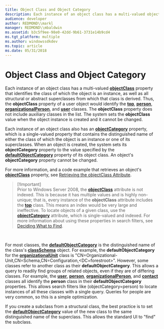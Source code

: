 ```yaml
---
title: Object Class and Object Category
description: Each instance of an object class has a multi-valued objectClass property that identifies the class of which the object is an instance, as well as all structural or abstract superclasses from which that class is derived.
audience: developer
author: REDMOND\\markl
manager: REDMOND\\mbaldwin
ms.assetid: b3c5f9ee-98e0-42dd-9b61-3731e14b9cd4
ms.tgt_platform: multiple
ms.author: windowssdkdev
ms.topic: article
ms.date: 05/31/2018
---
```


# Object Class and Object Category

Each instance of an object class has a multi-valued [**objectClass**](https://msdn.microsoft.com/library/ms679012) property that identifies the class of which the object is an instance, as well as all structural or abstract superclasses from which that class is derived. Thus, the **objectClass** property of a user object would identify the [**top**](https://msdn.microsoft.com/library/ms683975), [**person**](https://msdn.microsoft.com/library/ms683895), [**organizationalPerson**](https://msdn.microsoft.com/library/ms683883), and [**user**](https://msdn.microsoft.com/library/ms683980) classes. The **objectClass** property does not include auxiliary classes in the list. The system sets the **objectClass** value when the object instance is created and it cannot be changed.

Each instance of an object class also has an [**objectCategory**](https://msdn.microsoft.com/library/ms679011) property, which is a single-valued property that contains the distinguished name of either the class of which the object is an instance or one of its superclasses. When an object is created, the system sets its **objectCategory** property to the value specified by the [**defaultObjectCategory**](https://msdn.microsoft.com/library/ms675486) property of its object class. An object's **objectCategory** property cannot be changed.

For more information, and a code example that retrieves an object's [**objectClass**](https://msdn.microsoft.com/library/ms679012) property, see [Retrieving the objectClass Attribute](retrieving-the-objectclass-property.md).

> \[!Important\]  
> Prior to Windows Server 2008, the [**objectClass**](https://msdn.microsoft.com/library/ms679012) attribute is not indexed. This is because it has multiple values and is highly non-unique; that is, every instance of the **objectClass** attribute includes the [**top**](https://msdn.microsoft.com/library/ms683975) class. This means an index would be very large and ineffective. To locate objects of a given class, use the [**objectCategory**](https://msdn.microsoft.com/library/ms679011) attribute, which is single-valued and indexed. For more information about using these properties in search filters, see [Deciding What to Find](deciding-what-to-find.md).

 

For most classes, the [**defaultObjectCategory**](https://msdn.microsoft.com/library/ms675486) is the distinguished name of the class's [**classSchema**](https://msdn.microsoft.com/library/ms680982) object. For example, the **defaultObjectCategory** for the [**organizationalUnit**](https://msdn.microsoft.com/library/ms683886) class is "CN=Organizational-Unit,CN=Schema,CN=Configuration,<DC=forestroot>". However, some classes refer to another class as their **defaultObjectCategory**. This allows a query to readily find groups of related objects, even if they are of differing classes. For example, the [**user**](https://msdn.microsoft.com/library/ms683980), [**person**](https://msdn.microsoft.com/library/ms683895), [**organizationalPerson**](https://msdn.microsoft.com/library/ms683883), and [**contact**](https://msdn.microsoft.com/library/ms680995) classes all identify the **person** class in their **defaultObjectCategory** properties. This allows search filters like (objectCategory=person) to locate instances of all these classes with a single query. Queries for people are very common, so this is a simple optimization.

If you create a subclass from a structural class, the best practice is to set the [**defaultObjectCategory**](https://msdn.microsoft.com/library/ms675486) value of the new class to the same distinguished name of the superclass. This allows the standard UI to "find" the subclass.

 

 




